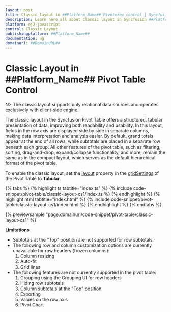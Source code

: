 ```yaml
---
layout: post
title: Classic layout in ##Platform_Name## Pivotview control | Syncfusion
description: Learn here all about Classic layout in Syncfusion ##Platform_Name## Pivotview control of Syncfusion Essential JS 2 and more.
platform: ej2-javascript
control: Classic Layout 
publishingplatform: ##Platform_Name##
documentation: ug
domainurl: ##DomainURL##
---
```


# Classic Layout in ##Platform_Name## Pivot Table Control

N> The classic layout supports only relational data sources and operates exclusively with client-side engine.

The classic layout in the Syncfusion Pivot Table offers a structured, tabular presentation of data, improving both readability and usability. In this layout, fields in the row axis are displayed side by side in separate columns, making data interpretation and analysis easier. By default, grand totals appear at the end of all rows, while subtotals are placed in a separate row beneath each group. All other features of the pivot table, such as filtering, sorting, drag-and-drop, expand/collapse functionality, and more, remain the same as in the compact layout, which serves as the default hierarchical format of the pivot table.

To enable the classic layout, set the [layout](https://ej2.syncfusion.com/documentation/api/pivotview/gridSettings/#layout) property in the [gridSettings](https://ej2.syncfusion.com/documentation/api/pivotview/gridSettings/) of the Pivot Table to **Tabular**.

{% tabs %}
{% highlight ts tabtitle="index.ts" %}
{% include code-snippet/pivot-table/classic-layout-cs1/index.ts %}
{% endhighlight %}
{% highlight html tabtitle="index.html" %}
{% include code-snippet/pivot-table/classic-layout-cs1/index.html %}
{% endhighlight %}
{% endtabs %}
          
{% previewsample "page.domainurl/code-snippet/pivot-table/classic-layout-cs1" %}

**Limitations**

* Subtotals at the "Top" position are not supported for row subtotals.
* The following row and column customization options are currently unavailable for row headers (frozen columns):
    1. Column resizing
    2. Auto-fit
    3. Grid lines
* The following features are not currently supported in the pivot table:
    1. Grouping using the Grouping UI for row headers
    2. Hiding row subtotals
    3. Column subtotals at the "Top" position
    4. Exporting
    5. Values on the row axis
    6. Pivot Chart